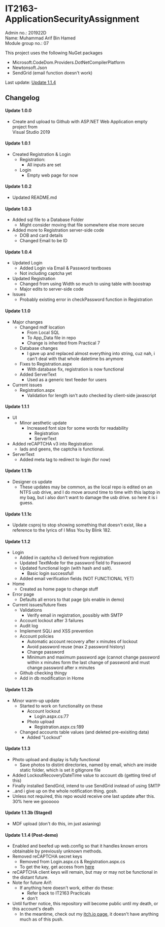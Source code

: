 # IT2163-ApplicationSecurityAssignment
Admin no.: 201922D \
Name: Muhammad Arif Bin Hamed \
Module group no.: 07

This project uses the following NuGet packages
* Microsoft.CodeDom.Providers.DotNetCompilerPlatform
* Newtonsoft.Json
* SendGrid (email function doesn't work)

Last update: [Update 1.1.4](#update-114-post-demo)

## Changelog
#### Update 1.0.0
* Create and upload to Github with ASP.NET Web Application empty project from\
Visual Studio 2019

#### Update 1.0.1
* Created Registration & Login
    * Registration:
        * All inputs are set
    * Login
        * Empty web page for now

#### Update 1.0.2
* Updated README.md

#### Update 1.0.3
* Added sql file to a Database Folder
    * Might consider moving that file somewhere else more secure
* Added more to Registration server-side code
    * DOB and card details
    * Changed Email to be ID

#### Update 1.0.4
* Updated Login
    * Added Login via Email & Password textboxes
    * Not including captcha yet
* Updated Registration
    * Changed from using Width so much to using table with boostrap
    * Major edits to server-side code
* Issues
    * Probably existing error in checkPassword function in Registration

#### Update 1.1.0
* Major changes
    * Changed mdf location
        * From Local SQL
        * To App_Data file in repo
        * Change is inherited from Practical 7
    * Database changes
        * I gave up and replaced almost everything into string, cuz nah, i can't deal with that whole datetime bs anymore
    * Fixes to Registration.aspx
        * With database fix, registration is now functional
    * Added ServerText
        * Used as a generic text feeder for users
* Current issues
    * Registration.aspx
        * Validation for length isn't auto checked by client-side javascript

#### Update 1.1.1
* UI
    * Minor aesthetic update
        * Increased font size for some words for readability
            * Registration
            * ServerText
* Added reCAPTCHA v3 into Registration
    * lads and geens, the captcha is functional.
* ServerText
    * Added meta tag to redirect to login (for now)

#### Update 1.1.1b
* Designer cs update
    * These updates may be common, as the local repo is edited on an NTFS usb drive, and I do move around time to time with this laptop in my bag, but i also don't want to damage the usb drive. so here it is i guess.

#### Update 1.1.1c
* Update csproj to stop showing something that doesn't exist, like a reference to the lyrics of I Miss You by Blink 182.

#### Update 1.1.2
* Login
    * Added in captcha v3 derived from registration
    * Updated TextMode for the password field to Password
    * Updated functional login (with hash and salt). 
        * Basic login successful!
    * Added email verification fields (NOT FUNCTIONAL YET)
* Home
    * Created as home page to change stuff
* Error page
    * Defaults all errors to that page (pls enable in demo)
* Current issues/future fixes
    * Validations
        * Verify email in registration, possibly with SMTP
    * Account lockout after 3 failures
    * Audit log
    * Implement SQLi and XSS prevention
    * Account policies
        * Automatic account recovery after x minutes of lockout
        * Avoid password reuse (max 2 password history)
        * Change password
        * Minimum and maximum password age (cannot change password within x minutes form the last change of password and must change password after x minutes
    * Github checking thingy
    * Add in db modification in Home

#### Update 1.1.2b
* Minor warm-up update
    * Started to work on functionality on these
        * Account lockout
            * Login.aspx.cs:77
        * Photo upload
            * Registration.aspx.cs:189
    * Changed accounts table values (and deleted pre-exisiting data)
        * Added "Lockout"

#### Update 1.1.3
* Photo upload and display is fully functional
    * Save photos to distint directories, named by email, which are inside static folder, which is set it gitignore file
* Added LockoutRecoveryDateTime value to account db (getting tired of this)
* Finally installed SendGrid, intend to use SendGrid instead of using SMTP
* ..and i give up on the whole notification thing. gosh.
* Unless not required, this repo would receive one last update after this. 30% here we goooooo

#### Update 1.1.3b (Staged)
* MDF upload (don't do this, im just asianing)

#### Update 1.1.4 (Post-demo)
* Enabled and beefed up web.config so that it handles known errors obtainable by previously unknown methods.
* Removed reCAPTCHA secret keys
    * Removed from Login.aspx.cs & Registration.aspx.cs
    * To get the key, get access from [here](https://docs.google.com/document/d/1NRtJtsKDAIhXXeJESxyMo1fGHl-ljPmdHpIF9k3Pe4I/edit)
* reCAPTCHA client keys will remain, but may or may not be functional in the distant future.
* Note for future Arif:
    * If anything here doesn't work, either do these:
        * Refer back to IT2163 Practicals
        * don't
* Until further notice, this repository will become public until my death, or this account's death
    * In the meantime, check out my [itch.io page](https://arifstocrat.itch.io), it doesn't have anything much as of this push.

